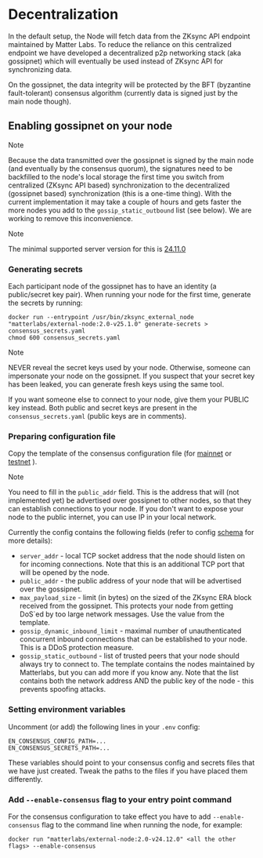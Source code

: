 # Decentralization

In the default setup, the Node will fetch data from the ZKsync API endpoint maintained by Matter Labs. To reduce the
reliance on this centralized endpoint we have developed a decentralized p2p networking stack (aka gossipnet) which will
eventually be used instead of ZKsync API for synchronizing data.

On the gossipnet, the data integrity will be protected by the BFT (byzantine fault-tolerant) consensus algorithm
(currently data is signed just by the main node though).

## Enabling gossipnet on your node

> [!NOTE]
>
> Because the data transmitted over the gossipnet is signed by the main node (and eventually by the consensus quorum),
> the signatures need to be backfilled to the node's local storage the first time you switch from centralized (ZKsync
> API based) synchronization to the decentralized (gossipnet based) synchronization (this is a one-time thing). With the
> current implementation it may take a couple of hours and gets faster the more nodes you add to the
> `gossip_static_outbound` list (see below). We are working to remove this inconvenience.

> [!NOTE]
>
> The minimal supported server version for this is
> [24.11.0](https://github.com/matter-labs/zksync-era/releases/tag/core-v24.11.0)

### Generating secrets

Each participant node of the gossipnet has to have an identity (a public/secret key pair). When running your node for
the first time, generate the secrets by running:

```
docker run --entrypoint /usr/bin/zksync_external_node "matterlabs/external-node:2.0-v25.1.0" generate-secrets > consensus_secrets.yaml
chmod 600 consensus_secrets.yaml
```

> [!NOTE]
>
> NEVER reveal the secret keys used by your node. Otherwise, someone can impersonate your node on the gossipnet. If you
> suspect that your secret key has been leaked, you can generate fresh keys using the same tool.
>
> If you want someone else to connect to your node, give them your PUBLIC key instead. Both public and secret keys are
> present in the `consensus_secrets.yaml` (public keys are in comments).

### Preparing configuration file

Copy the template of the consensus configuration file (for
[mainnet](https://github.com/matter-labs/zksync-era/blob/main/docs/src/guides/external-node/prepared_configs/mainnet_consensus_config.yaml)
or
[testnet](https://github.com/matter-labs/zksync-era/blob/main/docs/src/guides/external-node/prepared_configs/testnet_consensus_config.yaml)
).

> [!NOTE]
>
> You need to fill in the `public_addr` field. This is the address that will (not implemented yet) be advertised over
> gossipnet to other nodes, so that they can establish connections to your node. If you don't want to expose your node
> to the public internet, you can use IP in your local network.

Currently the config contains the following fields (refer to config
[schema](https://github.com/matter-labs/zksync-era/blob/990676c5f84afd2ff8cd337f495c82e8d1f305a4/core/lib/protobuf_config/src/proto/core/consensus.proto#L66)
for more details):

- `server_addr` - local TCP socket address that the node should listen on for incoming connections. Note that this is an
  additional TCP port that will be opened by the node.
- `public_addr` - the public address of your node that will be advertised over the gossipnet.
- `max_payload_size` - limit (in bytes) on the sized of the ZKsync ERA block received from the gossipnet. This protects
  your node from getting DoS`ed by too large network messages. Use the value from the template.
- `gossip_dynamic_inbound_limit` - maximal number of unauthenticated concurrent inbound connections that can be
  established to your node. This is a DDoS protection measure.
- `gossip_static_outbound` - list of trusted peers that your node should always try to connect to. The template contains
  the nodes maintained by Matterlabs, but you can add more if you know any. Note that the list contains both the network
  address AND the public key of the node - this prevents spoofing attacks.

### Setting environment variables

Uncomment (or add) the following lines in your `.env` config:

```
EN_CONSENSUS_CONFIG_PATH=...
EN_CONSENSUS_SECRETS_PATH=...
```

These variables should point to your consensus config and secrets files that we have just created. Tweak the paths to
the files if you have placed them differently.

### Add `--enable-consensus` flag to your entry point command

For the consensus configuration to take effect you have to add `--enable-consensus` flag to the command line when
running the node, for example:

```
docker run "matterlabs/external-node:2.0-v24.12.0" <all the other flags> --enable-consensus
```
